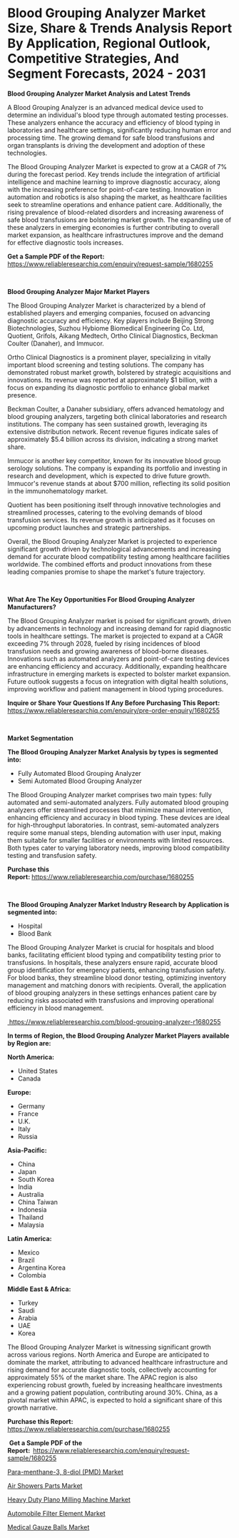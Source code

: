 <p><h1>Blood Grouping Analyzer Market Size, Share & Trends Analysis Report By Application, Regional Outlook, Competitive Strategies, And Segment Forecasts, 2024 - 2031</h1></p><p><strong>Blood Grouping Analyzer Market Analysis and Latest Trends</strong></p>
<p><p>A Blood Grouping Analyzer is an advanced medical device used to determine an individual's blood type through automated testing processes. These analyzers enhance the accuracy and efficiency of blood typing in laboratories and healthcare settings, significantly reducing human error and processing time. The growing demand for safe blood transfusions and organ transplants is driving the development and adoption of these technologies.</p><p>The Blood Grouping Analyzer Market is expected to grow at a CAGR of 7% during the forecast period. Key trends include the integration of artificial intelligence and machine learning to improve diagnostic accuracy, along with the increasing preference for point-of-care testing. Innovation in automation and robotics is also shaping the market, as healthcare facilities seek to streamline operations and enhance patient care. Additionally, the rising prevalence of blood-related disorders and increasing awareness of safe blood transfusions are bolstering market growth. The expanding use of these analyzers in emerging economies is further contributing to overall market expansion, as healthcare infrastructures improve and the demand for effective diagnostic tools increases.</p></p>
<p><strong>Get a Sample PDF of the Report:&nbsp;</strong> <a href="https://www.reliableresearchiq.com/enquiry/request-sample/1680255?utm_campaign=1735&utm_medium=2&utm_source=Github&utm_content=ia&utm_term=14102024&utm_id=blood-grouping-analyzer">https://www.reliableresearchiq.com/enquiry/request-sample/1680255</a></p>
<p>&nbsp;</p>
<p><strong>Blood Grouping Analyzer Major Market Players</strong></p>
<p><p>The Blood Grouping Analyzer Market is characterized by a blend of established players and emerging companies, focused on advancing diagnostic accuracy and efficiency. Key players include Beijing Strong Biotechnologies, Suzhou Hybiome Biomedical Engineering Co. Ltd, Quotient, Grifols, Aikang Medtech, Ortho Clinical Diagnostics, Beckman Coulter (Danaher), and Immucor.</p><p>Ortho Clinical Diagnostics is a prominent player, specializing in vitally important blood screening and testing solutions. The company has demonstrated robust market growth, bolstered by strategic acquisitions and innovations. Its revenue was reported at approximately $1 billion, with a focus on expanding its diagnostic portfolio to enhance global market presence.</p><p>Beckman Coulter, a Danaher subsidiary, offers advanced hematology and blood grouping analyzers, targeting both clinical laboratories and research institutions. The company has seen sustained growth, leveraging its extensive distribution network. Recent revenue figures indicate sales of approximately $5.4 billion across its division, indicating a strong market share.</p><p>Immucor is another key competitor, known for its innovative blood group serology solutions. The company is expanding its portfolio and investing in research and development, which is expected to drive future growth. Immucor's revenue stands at about $700 million, reflecting its solid position in the immunohematology market.</p><p>Quotient has been positioning itself through innovative technologies and streamlined processes, catering to the evolving demands of blood transfusion services. Its revenue growth is anticipated as it focuses on upcoming product launches and strategic partnerships. </p><p>Overall, the Blood Grouping Analyzer Market is projected to experience significant growth driven by technological advancements and increasing demand for accurate blood compatibility testing among healthcare facilities worldwide. The combined efforts and product innovations from these leading companies promise to shape the market's future trajectory.</p></p>
<p>&nbsp;</p>
<p><strong>What Are The Key Opportunities For Blood Grouping Analyzer Manufacturers?</strong></p>
<p><p>The Blood Grouping Analyzer market is poised for significant growth, driven by advancements in technology and increasing demand for rapid diagnostic tools in healthcare settings. The market is projected to expand at a CAGR exceeding 7% through 2028, fueled by rising incidences of blood transfusion needs and growing awareness of blood-borne diseases. Innovations such as automated analyzers and point-of-care testing devices are enhancing efficiency and accuracy. Additionally, expanding healthcare infrastructure in emerging markets is expected to bolster market expansion. Future outlook suggests a focus on integration with digital health solutions, improving workflow and patient management in blood typing procedures.</p></p>
<p><strong>Inquire or Share Your Questions If Any Before Purchasing This Report:</strong> <a href="https://www.reliableresearchiq.com/enquiry/pre-order-enquiry/1680255?utm_campaign=1735&utm_medium=2&utm_source=Github&utm_content=ia&utm_term=14102024&utm_id=blood-grouping-analyzer">https://www.reliableresearchiq.com/enquiry/pre-order-enquiry/1680255</a></p>
<p>&nbsp;</p>
<p><strong>Market Segmentation</strong></p>
<p><strong>The Blood Grouping Analyzer Market Analysis by types is segmented into:</strong></p>
<p><ul><li>Fully Automated Blood Grouping Analyzer</li><li>Semi Automated Blood Grouping Analyzer</li></ul></p>
<p><p>The Blood Grouping Analyzer market comprises two main types: fully automated and semi-automated analyzers. Fully automated blood grouping analyzers offer streamlined processes that minimize manual intervention, enhancing efficiency and accuracy in blood typing. These devices are ideal for high-throughput laboratories. In contrast, semi-automated analyzers require some manual steps, blending automation with user input, making them suitable for smaller facilities or environments with limited resources. Both types cater to varying laboratory needs, improving blood compatibility testing and transfusion safety.</p></p>
<p><strong>Purchase this Report:&nbsp;</strong><a href="https://www.reliableresearchiq.com/purchase/1680255?utm_campaign=1735&utm_medium=2&utm_source=Github&utm_content=ia&utm_term=14102024&utm_id=blood-grouping-analyzer">https://www.reliableresearchiq.com/purchase/1680255</a></p>
<p>&nbsp;</p>
<p><strong>The Blood Grouping Analyzer Market Industry Research by Application is segmented into:</strong></p>
<p><ul><li>Hospital</li><li>Blood Bank</li></ul></p>
<p><p>The Blood Grouping Analyzer Market is crucial for hospitals and blood banks, facilitating efficient blood typing and compatibility testing prior to transfusions. In hospitals, these analyzers ensure rapid, accurate blood group identification for emergency patients, enhancing transfusion safety. For blood banks, they streamline blood donor testing, optimizing inventory management and matching donors with recipients. Overall, the application of blood grouping analyzers in these settings enhances patient care by reducing risks associated with transfusions and improving operational efficiency in blood management.</p></p>
<p><a href="https://www.reliableresearchiq.com/blood-grouping-analyzer-r1680255?utm_campaign=1735&utm_medium=2&utm_source=Github&utm_content=ia&utm_term=14102024&utm_id=blood-grouping-analyzer">&nbsp;https://www.reliableresearchiq.com/blood-grouping-analyzer-r1680255</a></p>
<p><strong>In terms of Region, the Blood Grouping Analyzer Market Players available by Region are:</strong></p>
<p>
    <p> <strong> North America: </strong>
        <ul>
            <li>United States</li>
            <li>Canada</li>
        </ul>
        </p> 
    <p> <strong> Europe: </strong>
        <ul>
            <li>Germany</li>
            <li>France</li>
            <li>U.K.</li>
            <li>Italy</li>
            <li>Russia</li>
        </ul>
        </p> 
    <p> <strong> Asia-Pacific: </strong>
        <ul>
            <li>China</li>
            <li>Japan</li>
            <li>South Korea</li>
            <li>India</li>
            <li>Australia</li>
            <li>China Taiwan</li>
            <li>Indonesia</li>
            <li>Thailand</li>
            <li>Malaysia</li>
        </ul>
        </p> 
    <p> <strong> Latin America: </strong>
        <ul>
            <li>Mexico</li>
            <li>Brazil</li>
            <li>Argentina Korea</li>
            <li>Colombia</li>
        </ul>
        </p> 
    <p> <strong> Middle East & Africa: </strong>
        <ul>
            <li>Turkey</li>
            <li>Saudi</li>
            <li>Arabia</li>
            <li>UAE</li>
            <li>Korea</li>
        </ul>
    </p>
    </p>
<p><p>The Blood Grouping Analyzer Market is witnessing significant growth across various regions. North America and Europe are anticipated to dominate the market, attributing to advanced healthcare infrastructure and rising demand for accurate diagnostic tools, collectively accounting for approximately 55% of the market share. The APAC region is also experiencing robust growth, fueled by increasing healthcare investments and a growing patient population, contributing around 30%. China, as a pivotal market within APAC, is expected to hold a significant share of this growth narrative.</p></p>
<p><strong>Purchase this Report: </strong><a href="https://www.reliableresearchiq.com/purchase/1680255?utm_campaign=1735&utm_medium=2&utm_source=Github&utm_content=ia&utm_term=14102024&utm_id=blood-grouping-analyzer">https://www.reliableresearchiq.com/purchase/1680255</a></p>
<p>&nbsp;<strong>Get a Sample PDF of the Report:&nbsp;&nbsp;</strong><a href="https://www.reliableresearchiq.com/enquiry/request-sample/1680255?utm_campaign=1735&utm_medium=2&utm_source=Github&utm_content=ia&utm_term=14102024&utm_id=blood-grouping-analyzer">https://www.reliableresearchiq.com/enquiry/request-sample/1680255</a></p>
<p><strong></strong></p>
<p><p><a href="https://www.linkedin.com/pulse/para-menthane-3-8-diol-pmd-market-maturity-analysis-regional-zwhwf?utm_campaign=1735&utm_medium=2&utm_source=Github&utm_content=ia&utm_term=14102024&utm_id=blood-grouping-analyzer">Para-menthane-3, 8-diol (PMD) Market</a></p><p><a href="https://www.linkedin.com/pulse/air-showers-parts-market-size-growth-industry-analysis-segmentation-qx2zf?trk=public_post_embed_feed-article-content&utm_campaign=1735&utm_medium=2&utm_source=Github&utm_content=ia&utm_term=14102024&utm_id=blood-grouping-analyzer">Air Showers Parts Market</a></p><p><a href="https://www.linkedin.com/pulse/market-insights-global-heavy-duty-plano-milling-machine-ind6f?trk=public_post_embed_feed-article-content&utm_campaign=1735&utm_medium=2&utm_source=Github&utm_content=ia&utm_term=14102024&utm_id=blood-grouping-analyzer">Heavy Duty Plano Milling Machine Market</a></p><p><a href="https://www.linkedin.com/pulse/automobile-filter-element-market-forecasts-trends-impact-analysis-jy5ff?trk=public_post_embed_feed-article-content&utm_campaign=1735&utm_medium=2&utm_source=Github&utm_content=ia&utm_term=14102024&utm_id=blood-grouping-analyzer">Automobile Filter Element Market</a></p><p><a href="https://www.linkedin.com/pulse/medical-gauze-balls-sector-surge-124-growth-roadmap-2031-mkt-nova-t3isf?trk=public_post_embed_feed-article-content&utm_campaign=1735&utm_medium=2&utm_source=Github&utm_content=ia&utm_term=14102024&utm_id=blood-grouping-analyzer">Medical Gauze Balls Market</a></p></p>
